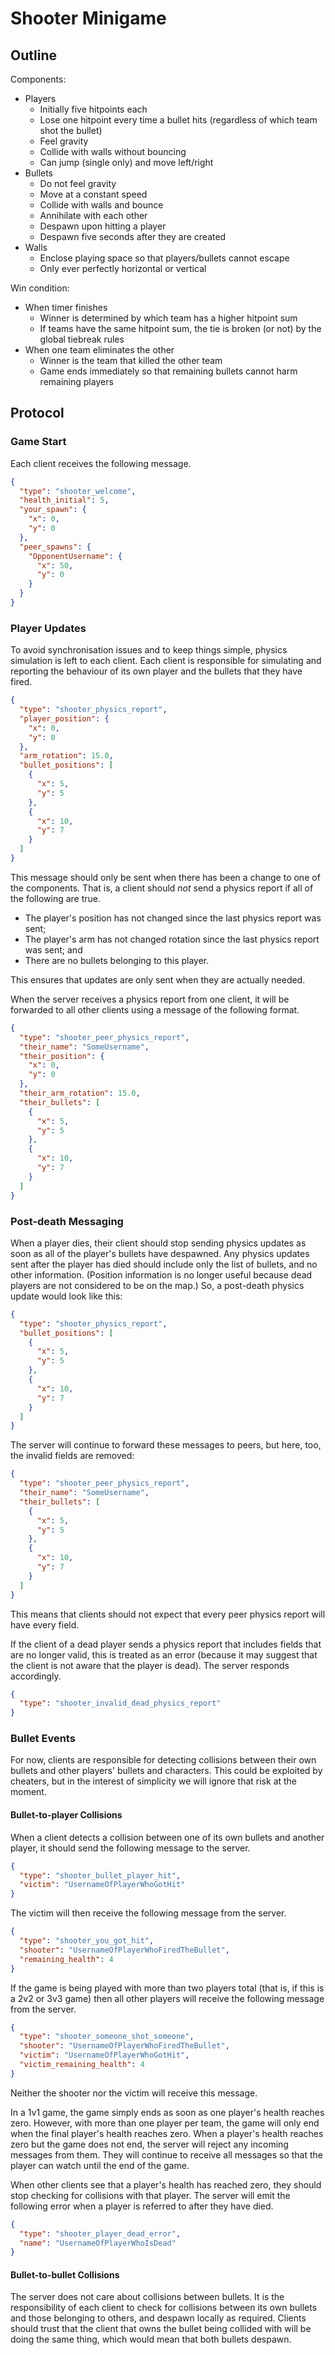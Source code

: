 # Shooter Minigame

## Outline

Components:

* Players
  * Initially five hitpoints each
  * Lose one hitpoint every time a bullet hits (regardless of which team shot the bullet)
  * Feel gravity
  * Collide with walls without bouncing
  * Can jump (single only) and move left/right
* Bullets
  * Do not feel gravity
  * Move at a constant speed
  * Collide with walls and bounce
  * Annihilate with each other
  * Despawn upon hitting a player
  * Despawn five seconds after they are created
* Walls
  * Enclose playing space so that players/bullets cannot escape
  * Only ever perfectly horizontal or vertical

Win condition:

* When timer finishes
  * Winner is determined by which team has a higher hitpoint sum
  * If teams have the same hitpoint sum, the tie is broken (or not) by the global tiebreak rules
* When one team eliminates the other
  * Winner is the team that killed the other team
  * Game ends immediately so that remaining bullets cannot harm remaining players

## Protocol

### Game Start

Each client receives the following message.

```json
{
  "type": "shooter_welcome",
  "health_initial": 5,
  "your_spawn": {
    "x": 0,
    "y": 0
  },
  "peer_spawns": {
    "OpponentUsername": {
      "x": 50,
      "y": 0
    }
  }
}
```

### Player Updates

To avoid synchronisation issues and to keep things simple, physics simulation is left to each client. Each client is
responsible for simulating and reporting the behaviour of its own player and the bullets that they have fired.

```json
{
  "type": "shooter_physics_report",
  "player_position": {
    "x": 0,
    "y": 0
  },
  "arm_rotation": 15.0,
  "bullet_positions": [
    {
      "x": 5,
      "y": 5
    },
    {
      "x": 10,
      "y": 7
    }
  ]
}
```

This message should only be sent when there has been a change to one of the components. That is, a client should
_not_ send a physics report if all of the following are true.

* The player's position has not changed since the last physics report was sent;
* The player's arm has not changed rotation since the last physics report was sent; and
* There are no bullets belonging to this player.

This ensures that updates are only sent when they are actually needed.

When the server receives a physics report from one client, it will be forwarded to all other clients using a message of
the following format.

```json
{
  "type": "shooter_peer_physics_report",
  "their_name": "SomeUsername",
  "their_position": {
    "x": 0,
    "y": 0
  },
  "their_arm_rotation": 15.0,
  "their_bullets": [
    {
      "x": 5,
      "y": 5
    },
    {
      "x": 10,
      "y": 7
    }
  ]
}
```

### Post-death Messaging

When a player dies, their client should stop sending physics updates as soon as all of the player's bullets have
despawned. Any physics updates sent after the player has died should include only the list of bullets, and no other
information. (Position information is no longer useful because dead players are not considered to be on the map.) So, a
post-death physics update would look like this:

```json
{
  "type": "shooter_physics_report",
  "bullet_positions": [
    {
      "x": 5,
      "y": 5
    },
    {
      "x": 10,
      "y": 7
    }
  ]
}
```

The server will continue to forward these messages to peers, but here, too, the invalid fields are removed:

```json
{
  "type": "shooter_peer_physics_report",
  "their_name": "SomeUsername",
  "their_bullets": [
    {
      "x": 5,
      "y": 5
    },
    {
      "x": 10,
      "y": 7
    }
  ]
}
```

This means that clients should not expect that every peer physics report will have every field.

If the client of a dead player sends a physics report that includes fields that are no longer valid, this is treated as
an error (because it may suggest that the client is not aware that the player is dead). The server responds accordingly.

```json
{
  "type": "shooter_invalid_dead_physics_report"
}
```

### Bullet Events

For now, clients are responsible for detecting collisions between their own bullets and other players' bullets and
characters. This could be exploited by cheaters, but in the interest of simplicity we will ignore that risk at the moment.

#### Bullet-to-player Collisions

When a client detects a collision between one of its own bullets and another player, it should send the following
message to the server.

```json
{
  "type": "shooter_bullet_player_hit",
  "victim": "UsernameOfPlayerWhoGotHit"
}
```

The victim will then receive the following message from the server.

```json
{
  "type": "shooter_you_got_hit",
  "shooter": "UsernameOfPlayerWhoFiredTheBullet",
  "remaining_health": 4
}
```

If the game is being played with more than two players total (that is, if this is a 2v2 or 3v3 game) then all other
players will receive the following message from the server.

```json
{
  "type": "shooter_someone_shot_someone",
  "shooter": "UsernameOfPlayerWhoFiredTheBullet",
  "victim": "UsernameOfPlayerWhoGotHit",
  "victim_remaining_health": 4
}
```

Neither the shooter nor the victim will receive this message.

In a 1v1 game, the game simply ends as soon as one player's health reaches zero. However, with more than one player per
team, the game will only end when the final player's health reaches zero. When a player's health reaches zero but the
game does not end, the server will reject any incoming messages from them. They will continue to receive all messages
so that the player can watch until the end of the game.

When other clients see that a player's health has reached zero, they should stop checking for collisions with that
player. The server will emit the following error when a player is referred to after they have died.

```json
{
  "type": "shooter_player_dead_error",
  "name": "UsernameOfPlayerWhoIsDead"
}
```

#### Bullet-to-bullet Collisions

The server does not care about collisions between bullets. It is the responsibility of each client to check for
collisions between its own bullets and those belonging to others, and despawn locally as required. Clients should trust
that the client that owns the bullet being collided with will be doing the same thing, which would mean that both
bullets despawn.
